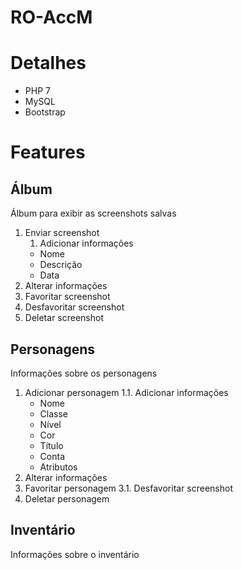 # RO-AccM

# Detalhes
* PHP 7
* MySQL
* Bootstrap

# Features

## Álbum

Álbum para exibir as screenshots salvas

1. Enviar screenshot
    1. Adicionar informações
      * Nome
      * Descrição
      * Data
1. Alterar informações
1. Favoritar screenshot
  1. Desfavoritar screenshot
1. Deletar screenshot

## Personagens

Informações sobre os personagens

1. Adicionar personagem
  1.1. Adicionar informações
    * Nome
    * Classe
    * Nível
    * Cor
    * Título
    * Conta
    * Atributos
2. Alterar informações
3. Favoritar personagem
  3.1. Desfavoritar screenshot
4. Deletar personagem

## Inventário

Informações sobre o inventário
